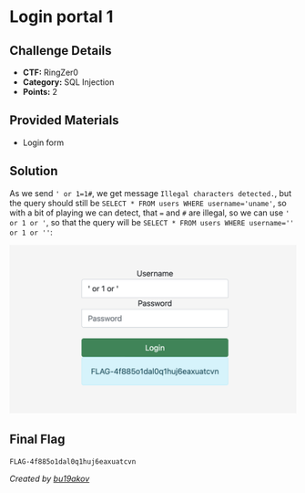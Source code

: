 # Login portal 1

## Challenge Details 

- **CTF:** RingZer0
- **Category:** SQL Injection
- **Points:** 2

## Provided Materials

- Login form

## Solution

As we send `' or 1=1#`, we get message `Illegal characters detected.`, but the query should still be `SELECT * FROM users WHERE username='uname'`, so with a bit of playing we can detect, that `=` and `#` are illegal, so we can use `' or 1 or '`, so that the query will be `SELECT * FROM users WHERE username='' or 1 or ''`: 

![flag](./flag.jpg)


## Final Flag

`FLAG-4f885o1dal0q1huj6eaxuatcvn`

*Created by [bu19akov](https://github.com/bu19akov)*